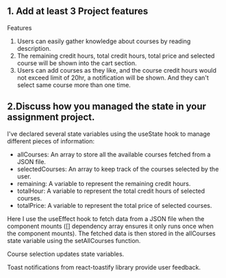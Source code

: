 ## 1. Add at least 3 Project features
Features
1. Users can easily gather  knowledge about courses by reading description.
2. The remaining credit hours, total credit hours, total price and selected course will be shown into the cart section.
3.  Users can add courses as they like, and the course credit hours would not exceed limit of 20hr, a notification will be shown. And they can't select same course more than one time.


## 2.Discuss how you managed the state in your assignment project.
I've declared several state variables using the useState hook to manage different pieces of information:

- allCourses: An array to store all the available courses fetched from a JSON file.
- selectedCourses: An array to keep track of the courses selected by the user.
- remaining: A variable to represent the remaining credit hours.
- totalHour: A variable to represent the total credit hours of selected courses.
- totalPrice: A variable to represent the total price of selected courses.

Here I use the useEffect hook to fetch data from a JSON file when the component mounts ([] dependency array ensures it only runs once when the component mounts).
The fetched data is then stored in the allCourses state variable using the setAllCourses function.

Course selection updates state variables.

Toast notifications from react-toastify library provide user feedback.

